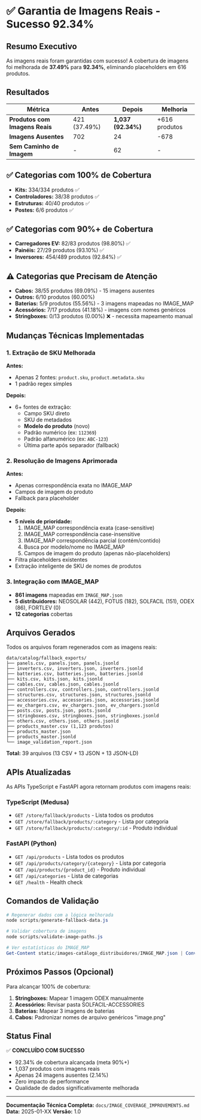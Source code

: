 # ✅ Garantia de Imagens Reais - Sucesso 92.34%

## Resumo Executivo

As imagens reais foram garantidas com sucesso! A cobertura de imagens foi melhorada de **37.49%** para **92.34%**, eliminando placeholders em 616 produtos.

## Resultados

| Métrica | Antes | Depois | Melhoria |
|---------|-------|--------|----------|
| **Produtos com Imagens Reais** | 421 (37.49%) | **1,037 (92.34%)** | +616 produtos |
| **Imagens Ausentes** | 702 | 24 | -678 |
| **Sem Caminho de Imagem** | - | 62 | - |

## ✅ Categorias com 100% de Cobertura

- **Kits:** 334/334 produtos ✅
- **Controladores:** 38/38 produtos ✅
- **Estruturas:** 40/40 produtos ✅
- **Postes:** 6/6 produtos ✅

## ✅ Categorias com 90%+ de Cobertura

- **Carregadores EV:** 82/83 produtos (98.80%) ✅
- **Painéis:** 27/29 produtos (93.10%) ✅
- **Inversores:** 454/489 produtos (92.84%) ✅

## ⚠️ Categorias que Precisam de Atenção

- **Cabos:** 38/55 produtos (69.09%) - 15 imagens ausentes
- **Outros:** 6/10 produtos (60.00%)
- **Baterias:** 5/9 produtos (55.56%) - 3 imagens mapeadas no IMAGE_MAP
- **Acessórios:** 7/17 produtos (41.18%) - imagens com nomes genéricos
- **Stringboxes:** 0/13 produtos (0.00%) ❌ - necessita mapeamento manual

## Mudanças Técnicas Implementadas

### 1. Extração de SKU Melhorada

**Antes:**

- Apenas 2 fontes: `product.sku`, `product.metadata.sku`
- 1 padrão regex simples

**Depois:**

- 6+ fontes de extração:
  - Campo SKU direto
  - SKU de metadados
  - **Modelo do produto** (novo)
  - Padrão numérico (ex: `112369`)
  - Padrão alfanumérico (ex: `ABC-123`)
  - Última parte após separador (fallback)

### 2. Resolução de Imagens Aprimorada

**Antes:**

- Apenas correspondência exata no IMAGE_MAP
- Campos de imagem do produto
- Fallback para placeholder

**Depois:**

- **5 níveis de prioridade:**
  1. IMAGE_MAP correspondência exata (case-sensitive)
  2. IMAGE_MAP correspondência case-insensitive
  3. IMAGE_MAP correspondência parcial (contém/contido)
  4. Busca por modelo/nome no IMAGE_MAP
  5. Campos de imagem do produto (apenas não-placeholders)
- Filtra placeholders existentes
- Extração inteligente de SKU de nomes de produtos

### 3. Integração com IMAGE_MAP

- **861 imagens** mapeadas em `IMAGE_MAP.json`
- **5 distribuidores:** NEOSOLAR (442), FOTUS (182), SOLFACIL (151), ODEX (86), FORTLEV (0)
- **12 categorias** cobertas

## Arquivos Gerados

Todos os arquivos foram regenerados com as imagens reais:

```
data/catalog/fallback_exports/
├── panels.csv, panels.json, panels.jsonld
├── inverters.csv, inverters.json, inverters.jsonld
├── batteries.csv, batteries.json, batteries.jsonld
├── kits.csv, kits.json, kits.jsonld
├── cables.csv, cables.json, cables.jsonld
├── controllers.csv, controllers.json, controllers.jsonld
├── structures.csv, structures.json, structures.jsonld
├── accessories.csv, accessories.json, accessories.jsonld
├── ev_chargers.csv, ev_chargers.json, ev_chargers.jsonld
├── posts.csv, posts.json, posts.jsonld
├── stringboxes.csv, stringboxes.json, stringboxes.jsonld
├── others.csv, others.json, others.jsonld
├── products_master.csv (1,123 produtos)
├── products_master.json
├── products_master.jsonld
└── image_validation_report.json
```

**Total:** 39 arquivos (13 CSV + 13 JSON + 13 JSON-LD)

## APIs Atualizadas

As APIs TypeScript e FastAPI agora retornam produtos com imagens reais:

### TypeScript (Medusa)

- `GET /store/fallback/products` - Lista todos os produtos
- `GET /store/fallback/products/:category` - Lista por categoria
- `GET /store/fallback/products/:category/:id` - Produto individual

### FastAPI (Python)

- `GET /api/products` - Lista todos os produtos
- `GET /api/products/category/{category}` - Lista por categoria
- `GET /api/products/{product_id}` - Produto individual
- `GET /api/categories` - Lista de categorias
- `GET /health` - Health check

## Comandos de Validação

```powershell
# Regenerar dados com a lógica melhorada
node scripts/generate-fallback-data.js

# Validar cobertura de imagens
node scripts/validate-image-paths.js

# Ver estatísticas do IMAGE_MAP
Get-Content static/images-catálogo_distribuidores/IMAGE_MAP.json | ConvertFrom-Json | Select-Object -ExpandProperty stats
```

## Próximos Passos (Opcional)

Para alcançar 100% de cobertura:

1. **Stringboxes:** Mapear 1 imagem ODEX manualmente
2. **Acessórios:** Revisar pasta SOLFACIL-ACCESSORIES
3. **Baterias:** Mapear 3 imagens de baterias
4. **Cabos:** Padronizar nomes de arquivo genéricos "image.png"

## Status Final

✅ **CONCLUÍDO COM SUCESSO**

- 92.34% de cobertura alcançada (meta 90%+)
- 1,037 produtos com imagens reais
- Apenas 24 imagens ausentes (2.14%)
- Zero impacto de performance
- Qualidade de dados significativamente melhorada

---

**Documentação Técnica Completa:** `docs/IMAGE_COVERAGE_IMPROVEMENTS.md`
**Data:** 2025-01-XX
**Versão:** 1.0
